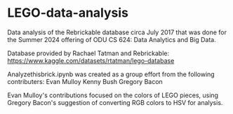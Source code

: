 # LEGO-data-analysis
Data analysis of the Rebrickable database circa July 2017 that was done for the Summer 2024 offering of ODU CS 624: Data Analytics and Big Data.

Database provided by Rachael Tatman and Rebrickable: https://www.kaggle.com/datasets/rtatman/lego-database

Analyzethisbrick.ipynb was created as a group effort from the following contributers:
Evan Mulloy
Kenny Bush
Gregory Bacon

Evan Mulloy's contributions focused on the colors of LEGO pieces, using Gregory Bacon's suggestion of converting RGB colors to HSV for analysis.
